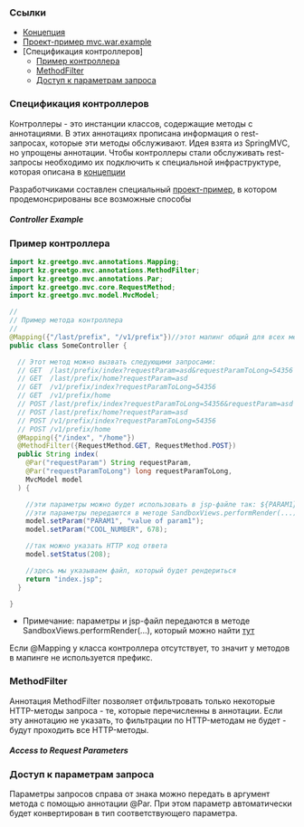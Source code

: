 ### Ссылки

 - [Концепция](concept.md)
 - [Проект-пример mvc.war.example](mvc_war_example.md)
 - [Спецификация контроллеров]
   - [Пример контроллера](#controller-example)
   - [MethodFilter](#methodfilter)
   - [Доступ к параметрам запроса](#Access-to-Request-Parameters)

### Спецификация контроллеров

Контроллеры - это инстанции классов, содержащие методы с аннотациями. В этих аннотациях прописана информация
о rest-запросах, которые эти методы обслуживают. Идея взята из SpringMVC, но упрощены аннотации. Чтобы контроллеры
стали обслуживать rest-запросы необходимо их подключить к специальной инфраструктуре, которая
описана в [концепции](concept.md)

Разработчиками составлен специальный [проект-пример](mvc_war_example.md), в котором продемонсрированы
все возможные способы 

##### Controller Example
### Пример контроллера

```java
import kz.greetgo.mvc.annotations.Mapping;
import kz.greetgo.mvc.annotations.MethodFilter;
import kz.greetgo.mvc.annotations.Par;
import kz.greetgo.mvc.core.RequestMethod;
import kz.greetgo.mvc.model.MvcModel;

//
// Пример метода контроллера
//
@Mapping({"/last/prefix", "/v1/prefix"})//этот мапинг общий для всех методов данного контроллера
public class SomeController {

  // Этот метод можно вызвать следующими запросами:
  // GET  /last/prefix/index?requestParam=asd&requestParamToLong=54356
  // GET  /last/prefix/home?requestParam=asd
  // GET  /v1/prefix/index?requestParamToLong=54356
  // GET  /v1/prefix/home
  // POST /last/prefix/index?requestParamToLong=54356&requestParam=asd
  // POST /last/prefix/home?requestParam=asd
  // POST /v1/prefix/index?requestParamToLong=54356
  // POST /v1/prefix/home
  @Mapping({"/index", "/home"})
  @MethodFilter({RequestMethod.GET, RequestMethod.POST})
  public String index(
    @Par("requestParam") String requestParam,
    @Par("requestParamToLong") long requestParamToLong,
    MvcModel model
  ) {

    //эти параметры можно будет использовать в jsp-файле так: ${PARAM1}, ${COOL_NUMBER}
    //эти параметры передаются в методе SandboxViews.performRender(...) [тут](concept.md)  
    model.setParam("PARAM1", "value of param1");
    model.setParam("COOL_NUMBER", 678);

    //так можно указать HTTP код ответа
    model.setStatus(208);

    //здесь мы указываем файл, который будет рендериться
    return "index.jsp";
  }

}
```

 - Примечание: параметры и jsp-файл передаются в методе SandboxViews.performRender(...), который можно найти [тут](concept.md)

Если @Mapping у класса контроллера отсутствует, то значит у методов в мапинге не используется префикс.

### MethodFilter

Аннотация MethodFilter позволяет отфильтровать только некоторые HTTP-методы запроса - те, которые перечисленны в
аннотации. Если эту аннотацию не указать, то фильтрации по HTTP-методам не будет - будут проходить все HTTP-методы.

##### Access to Request Parameters
### Доступ к параметрам запроса

Параметры запросов справа от знака можно передать в аргумент метода с помощью аннотации @Par. При этом параметр
автоматически будет конвертирован в тип соответствующего параметра.
